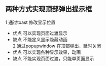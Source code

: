 
## 两种方式实现顶部弹出提示框
1 通过toast 修改显示位置
 - 优点 可以实现页面过渡显示
 - 缺点 不能定义显示隐藏动画   
2 通过popupwindow 在顶部弹出，延时关闭
 - 优点 可以实现各种显示效果，动画
 - 缺点 不能实现页面过渡，只能单页面显示
